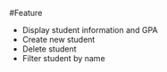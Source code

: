 #Feature
- Display student information and GPA
- Create new student
- Delete student
- Filter student by name